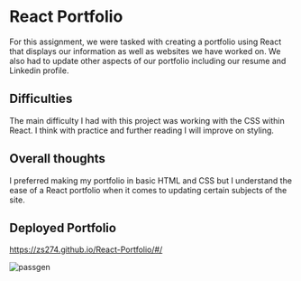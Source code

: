 # React Portfolio
For this assignment, we were tasked with creating a portfolio using React that displays our information as well as websites we have worked on. We also had to update other aspects of our portfolio including our resume and Linkedin profile. 

## Difficulties
The main difficulty I had with this project was working with the CSS within React. I think with practice and further reading I will improve on styling.

## Overall thoughts
I preferred making my portfolio in basic HTML and CSS but I understand the ease of a React portfolio when it comes to updating certain subjects of the site.

## Deployed Portfolio
https://zs274.github.io/React-Portfolio/#/

![passgen](https://user-images.githubusercontent.com/74627515/118404254-0dd84d00-b66a-11eb-82d0-532168babc16.png)
